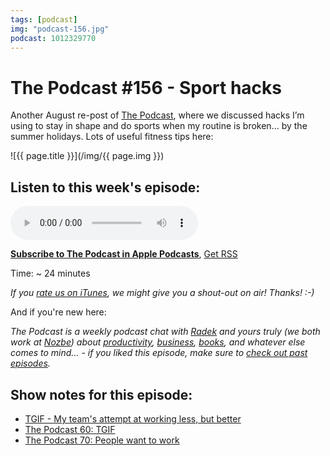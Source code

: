 ```yaml
---
tags: [podcast]
img: "podcast-156.jpg"
podcast: 1012329770
---
```


# The Podcast #156 - Sport hacks

Another August re-post of [The Podcast][p], where we discussed hacks I’m using to stay in shape and do sports when my routine is broken... by the summer holidays. Lots of useful fitness tips here:

<!--More-->

![{{ page.title }}](/img/{{ page.img }})

## Listen to this week's episode:

<audio controls>
<source src="https://files.nozbe.com/podcast/156.mp3" type="audio/mpeg">
</audio>

**[Subscribe to The Podcast in Apple Podcasts][i]**, [Get RSS][rss]

Time: ~ 24 minutes

*If you [rate us on iTunes][i], we might give you a shout-out on air! Thanks! :-)*

And if you're new here:

*The Podcast is a weekly podcast chat with [Radek][r] and yours truly (we both work at [Nozbe][n]) about [productivity](/productivity), [business](/business), [books](/books), and whatever else comes to mind… - if you liked this episode, make sure to [check out past episodes](/podcast).*

## Show notes for this episode:

  * [TGIF - My team's attempt at working less, but better](/tgif/)
  * [The Podcast 60: TGIF](/podcast-60)
  * [The Podcast 70: People want to work](/podcast-70)



[y]: https://michael.gratis/thepodcastyt
[rss]: https://thepodcast.fm/episodes?format=RSS
[e]: /podcast-156

[p]: /podcast
[n]: https://michael.gratis/nozbe
[r]: https://michael.gratis/radex
[i]: https://michael.gratis/thepodcast
[o]: https://michael.gratis/ipadonly

